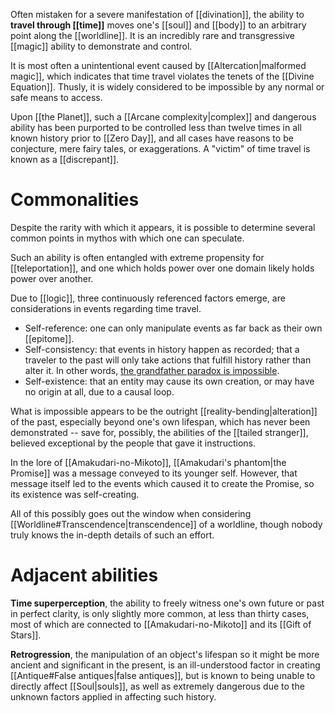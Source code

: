 Often mistaken for a severe manifestation of [[divination]], the ability to **travel through [[time]]** moves one's [[soul]] and [[body]] to an arbitrary point along the [[worldline]]. It is an incredibly rare and transgressive [[magic]] ability to demonstrate and control. 

It is most often a unintentional event caused by [[Altercation|malformed magic]], which indicates that time travel violates the tenets of the [[Divine Equation]]. Thusly, it is widely considered to be impossible by any normal or safe means to access.

Upon [[the Planet]], such a [[Arcane complexity|complex]] and dangerous ability has been purported to be controlled less than twelve times in all known history prior to [[Zero Day]], and all cases have reasons to be conjecture, mere fairy tales, or exaggerations. A "victim" of time travel is known as a [[discrepant]]. 

# Commonalities
Despite the rarity with which it appears, it is possible to determine several common points in mythos with which one can speculate.

Such an ability is often entangled with extreme propensity for [[teleportation]], and one which holds power over one domain likely holds power over another.

Due to [[logic]], three continuously referenced factors emerge, are considerations in events regarding time travel.
- Self-reference: one can only manipulate events as far back as their own [[epitome]].
- Self-consistency: that events in history happen as recorded; that a traveler to the past will only take actions that fulfill history rather than alter it. In other words, [the grandfather paradox is impossible](https://en.wikipedia.org/wiki/Novikov_self-consistency_principle). 
- Self-existence: that an entity may cause its own creation, or may have no origin at all, due to a causal loop.

What is impossible appears to be the outright [[reality-bending|alteration]] of the past, especially beyond one's own lifespan, which has never been demonstrated -- save for, possibly, the abilities of the [[tailed stranger]], believed exceptional by the people that gave it instructions.

In the lore of [[Amakudari-no-Mikoto]], [[Amakudari's phantom|the Promise]] was a message conveyed to its younger self. However, that message itself led to the events which caused it to create the Promise, so its existence was self-creating.

All of this possibly goes out the window when considering [[Worldline#Transcendence|transcendence]] of a worldline, though nobody truly knows the in-depth details of such an effort.

# Adjacent abilities
**Time superperception**, the ability to freely witness one's own future or past in perfect clarity, is only slightly more common, at less than thirty cases, most of which are connected to [[Amakudari-no-Mikoto]] and its [[Gift of Stars]].

**Retrogression**, the manipulation of an object's lifespan so it might be more ancient and significant in the present, is an ill-understood factor in creating [[Antique#False antiques|false antiques]], but is known to being unable to directly affect [[Soul|souls]], as well as extremely dangerous due to the unknown factors applied in affecting such history.